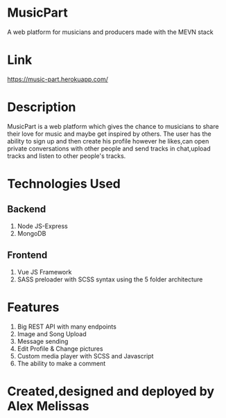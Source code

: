 # MusicPart
A web platform for musicians and producers made with the MEVN stack

# Link 

https://music-part.herokuapp.com/

# Description 
MusicPart is a web platform which gives the chance to musicians to share their love for music and maybe get inspired by others. The user has the ability to sign up and then create his profile however he likes,can open private conversations with other people and send tracks in chat,upload tracks and listen to other people's tracks.


# Technologies Used

##  Backend

1. Node JS-Express
2. MongoDB

## Frontend

1. Vue JS Framework
2. SASS preloader with SCSS syntax using the 5 folder architecture

# Features
1. Big REST API with many endpoints
2. Image and Song Upload
3. Message sending
4. Edit Profile & Change pictures
5. Custom media player with SCSS and Javascript
6. The ability to make a comment

# Created,designed and deployed by Alex Melissas 



